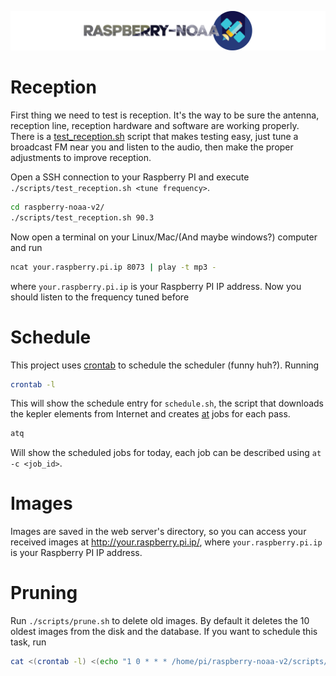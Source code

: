 ![Raspberry NOAA](../assets/header_1600.png)

# Reception
First thing we need to test is reception. It's the way to be sure the antenna, reception line, reception hardware and software are working properly. There is a [test_reception.sh](scripts/test_reception.sh) script that makes testing easy, just tune a broadcast FM near you and listen to the audio, then make the proper adjustments to improve reception.

Open a SSH connection to your Raspberry PI and execute `./scripts/test_reception.sh <tune frequency>`. 

```bash
cd raspberry-noaa-v2/
./scripts/test_reception.sh 90.3
```

Now open a terminal on your Linux/Mac/(And maybe windows?) computer and run

```bash
ncat your.raspberry.pi.ip 8073 | play -t mp3 -
```
where `your.raspberry.pi.ip` is your Raspberry PI IP address. Now you should listen to the frequency tuned before

# Schedule
This project uses [crontab](https://crontab.guru/) to schedule the scheduler (funny huh?). Running

```bash
crontab -l
```

This will show the schedule entry for `schedule.sh`, the script that downloads the kepler elements from Internet and creates [at](https://linux.die.net/man/1/at) jobs for each pass.

```bash
atq
```

Will show the scheduled jobs for today, each job can be described using `at -c <job_id>`.

# Images
Images are saved in the web server's directory, so you can access your received images at http://your.raspberry.pi.ip/, where `your.raspberry.pi.ip` is your Raspberry PI IP address.

# Pruning
Run `./scripts/prune.sh` to delete old images. By default it deletes the 10 oldest images from the disk and the database. If you want to schedule this task, run

```bash
cat <(crontab -l) <(echo "1 0 * * * /home/pi/raspberry-noaa-v2/scripts/prune.sh") | crontab -
```
